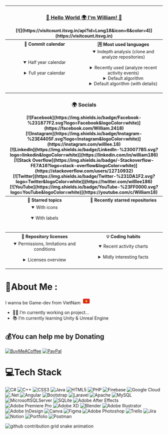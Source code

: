 <table>
<tr>
  <th colspan="2" align="center">
    <h3><a href="https://www.facebook.com/William.2418/">🧩 Hello World 🌍 I'm William! 👋 </a></h3>
    <div>[![](https://visitcount.itsvg.in/api?id=Long18&icon=6&color=4)](https://visitcount.itsvg.in)</div>
  </th>
</tr>

<tr>
  <th align="center">📅 Commit calendar</th>
  <th align="center">🈷️ Most used languages</th>
</tr>

<tr>
  <td align="center"> 
  <details open><summary>Half year calendar</summary><img alt="" width="400" src="https://raw.githubusercontent.com/Long18/Long18/main/metrics.plugin.isocalendar.svg" alt=""></img></details>
    <details><summary>Full year calendar</summary><img alt="" width="400" src=" https://raw.githubusercontent.com/Long18/Long18/main/metrics.plugin.isocalendar.fullyear.svg" alt=""></img></details>
    <img width="900" height="1" alt="">
  </td>
    <td  align="center">
    <details open><summary>Indepth analysis (clone and analyze repositories)</summary><img alt="" width="400" src="https://raw.githubusercontent.com/Long18/Long18/main/metrics.plugin.languages.indepth.svg" alt=""></img></details>
    <details><summary>Recently used (analyze recent activity events)</summary><img alt="" width="400" src="https://raw.githubusercontent.com/Long18/Long18/main/metrics.plugin.languages.recent.svg" alt=""></img></details>
    <details><summary>Default algorithm</summary><img alt="" width="400" src="https://raw.githubusercontent.com/Long18/Long18/main/metrics.plugin.languages.svg" alt=""></img></details>
    <details><summary>Default algorithm (with details)</summary><img alt="" width="400" src="https://raw.githubusercontent.com/Long18/Long18/main/metrics.plugin.languages.details.svg" alt=""></img></details>
    <img width="900" height="1" alt="">
  </td>
</tr>

<tr>
  <th colspan="2" align="center">
    <h3><a> 🌍 Socials </a></h3>
    <div>[![Facebook](https://img.shields.io/badge/Facebook-%231877F2.svg?logo=Facebook&logoColor=white)](https://facebook.com/William.2418)<br>
    [![Instagram](https://img.shields.io/badge/Instagram-%23E4405F.svg?logo=Instagram&logoColor=white)](https://instagram.com/willlee.18)<br>
    [![LinkedIn](https://img.shields.io/badge/LinkedIn-%230077B5.svg?logo=linkedin&logoColor=white)](https://linkedin.com/in/william186)<br> 
    [![Stack Overflow](https://img.shields.io/badge/-Stackoverflow-FE7A16?logo=stack-overflow&logoColor=white)](https://stackoverflow.com/users/12710932)<br>
    [![Twitter](https://img.shields.io/badge/Twitter-%231DA1F2.svg?logo=Twitter&logoColor=white)](https://twitter.com/willlee186) <br>
    [![YouTube](https://img.shields.io/badge/YouTube-%23FF0000.svg?logo=YouTube&logoColor=white)](https://youtube.com/c/William18)</div>

  </th>
</tr>

<tr>
  <th><a>📌 Starred topics</a></th>
  <th><a>🌟 Recently starred repositories</a></th>
</tr>

<tr>
  <td  align="center">
    <details open><summary>With icons</summary><img alt="" width="400" src="https://raw.githubusercontent.com/Long18/Long18/main/metrics.plugin.topics.icons.svg" alt=""></img></details>
    <details open><summary>With labels</summary><img alt="" width="400" src="https://raw.githubusercontent.com/Long18/Long18/main/metrics.plugin.topics.svg" alt=""></img></details>
    <img width="900" height="1" alt="">
  </td>
  <td  align="center">
    <img alt="" width="400" src="https://raw.githubusercontent.com/Long18/Long18/main/metrics.plugin.stars.svg" alt=""></img>
    <img width="900" height="1" alt="">
  </td>
</tr>

<tr>
  <th><a>📜 Repository licenses</a></th>
  <th><a>💡 Coding habits</a></th>
</tr>

<tr>
  <td  align="center">
    <details open><summary>Permissions, limitations and conditions</summary><img alt="" width="400" src="https://raw.githubusercontent.com/Long18/Long18/main/metrics.plugin.licenses.svg" alt=""></img></details>
    <details><summary>Licenses overview</summary><img alt="" width="400" src="https://raw.githubusercontent.com/Long18/Long18/main/metrics.plugin.licenses.ratio.svg" alt=""></img></details>
    <img width="900" height="1" alt="">
  </td>
    <td  align="center">
    <details open><summary>Recent activity charts</summary><img alt="" width="400" src="https://raw.githubusercontent.com/Long18/Long18/main/metrics.plugin.habits.charts.svg" alt=""></img></details>
    <details><summary>Midly interesting facts</summary><img alt="" width="400" src="https://raw.githubusercontent.com/Long18/Long18/main/metrics.plugin.habits.facts.svg" alt=""></img></details>
    <img width="900" height="1" alt="">
  </td>
</tr>

</table>

# 💫About Me :

I wanna be Game-dev from VietNam <img width="21px" src="/assets/id-flag.png" style="margin-left:4px"/>

- 👨‍💻 I’m currently working on project...
- 📚 I’m currently learning Unity & Unreal Engine





## 💰You can help me by Donating

[![BuyMeACoffee](https://img.shields.io/badge/Buy%20Me%20a%20Coffee-ffdd00?style=for-the-badge&logo=buy-me-a-coffee&logoColor=black)](https://buymeacoffee.com/Williamm) [![PayPal](https://img.shields.io/badge/PayPal-00457C?style=for-the-badge&logo=paypal&logoColor=white)](https://paypal.me/longg18)

# 💻Tech Stack

![C#](https://img.shields.io/badge/c%23-%23239120.svg?style=plastic&logo=c-sharp&logoColor=white) ![C++](https://img.shields.io/badge/c++-%2300599C.svg?style=plastic&logo=c%2B%2B&logoColor=white) ![CSS3](https://img.shields.io/badge/css3-%231572B6.svg?style=plastic&logo=css3&logoColor=white) ![Java](https://img.shields.io/badge/java-%23ED8B00.svg?style=plastic&logo=java&logoColor=white) ![HTML5](https://img.shields.io/badge/html5-%23E34F26.svg?style=plastic&logo=html5&logoColor=white) ![PHP](https://img.shields.io/badge/php-%23777BB4.svg?style=plastic&logo=php&logoColor=white) ![Firebase](https://img.shields.io/badge/firebase-%23039BE5.svg?style=plastic&logo=firebase) ![Google Cloud](https://img.shields.io/badge/Google%20Cloud-%234285F4.svg?style=plastic&logo=google-cloud&logoColor=white) ![.Net](https://img.shields.io/badge/.NET-5C2D91?style=plastic&logo=.net&logoColor=white) ![Angular](https://img.shields.io/badge/angular-%23DD0031.svg?style=plastic&logo=angular&logoColor=white) ![Bootstrap](https://img.shields.io/badge/bootstrap-%23563D7C.svg?style=plastic&logo=bootstrap&logoColor=white) ![Laravel](https://img.shields.io/badge/laravel-%23FF2D20.svg?style=plastic&logo=laravel&logoColor=white) ![Apache](https://img.shields.io/badge/apache-%23D42029.svg?style=plastic&logo=apache&logoColor=white) ![MySQL](https://img.shields.io/badge/mysql-%2300f.svg?style=plastic&logo=mysql&logoColor=white) ![MicrosoftSQLServer](https://img.shields.io/badge/Microsoft%20SQL%20Sever-CC2927?style=plastic&logo=microsoft%20sql%20server&logoColor=white) ![SQLite](https://img.shields.io/badge/sqlite-%2307405e.svg?style=plastic&logo=sqlite&logoColor=white) ![Adobe After Effects](https://img.shields.io/badge/Adobe%20After%20Effects-9999FF.svg?style=plastic&logo=Adobe%20After%20Effects&logoColor=white) ![Adobe Premiere Pro](https://img.shields.io/badge/Adobe%20Premiere%20Pro-9999FF.svg?style=plastic&logo=Adobe%20Premiere%20Pro&logoColor=white) ![Adobe XD](https://img.shields.io/badge/Adobe%20XD-470137?style=plastic&logo=Adobe%20XD&logoColor=#FF61F6) ![Blender](https://img.shields.io/badge/blender-%23F5792A.svg?style=plastic&logo=blender&logoColor=white) ![Adobe Illustrator](https://img.shields.io/badge/adobeillustrator-%23FF9A00.svg?style=plastic&logo=adobeillustrator&logoColor=white) ![Adobe InDesign](https://img.shields.io/badge/Adobe%20InDesign-49021F?style=plastic&logo=adobeindesign&logoColor=white) ![Canva](https://img.shields.io/badge/Canva-%2300C4CC.svg?style=plastic&logo=Canva&logoColor=white) ![Figma](https://img.shields.io/badge/figma-%23F24E1E.svg?style=plastic&logo=figma&logoColor=white) ![Adobe Photoshop](https://img.shields.io/badge/adobephotoshop-%2331A8FF.svg?style=plastic&logo=adobephotoshop&logoColor=white) ![Trello](https://img.shields.io/badge/Trello-%23026AA7.svg?style=plastic&logo=Trello&logoColor=white) ![Jira](https://img.shields.io/badge/jira-%230A0FFF.svg?style=plastic&logo=jira&logoColor=white) ![Notion](https://img.shields.io/badge/Notion-%23000000.svg?style=plastic&logo=notion&logoColor=white) ![Portfolio](https://img.shields.io/badge/Portfolio-%23000000.svg?style=plastic&logo=firefox&logoColor=#FF7139) ![Postman](https://img.shields.io/badge/Postman-FF6C37?style=plastic&logo=postman&logoColor=white)

![github contribution grid snake animation](https://raw.githubusercontent.com/Long18/Long18/output/github-contribution-grid-snake.svg)
